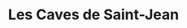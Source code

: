 ---
title: "Les Caves de Saint-Jean"
url: /saint-jean-du-gard/les-caves-de-saint-jean/
shop: alcool
---